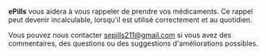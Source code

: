 **ePills** vous aidera à vous rappeler de prendre vos médicaments. Ce rappel peut devenir incalculable, lorsqu'il est utilisé correctement et au quotidien.


Vous pouvez nous contacter <sepills211@gmail.com> si vous avez des commentaires, des questions ou des suggestions d'améliorations possibles.
